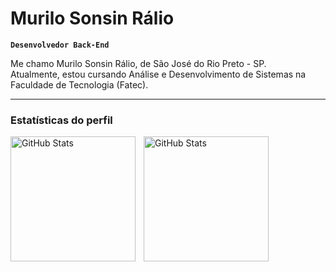 # Murilo Sonsin Rálio

**`Desenvolvedor Back-End`**

Me chamo Murilo Sonsin Rálio, de São José do Rio Preto - SP.<br/>
Atualmente, estou cursando Análise e Desenvolvimento de Sistemas na Faculdade de Tecnologia (Fatec).

---

### Estatísticas do perfil

<p>

  <img 
    align="left" 
    alt="GitHub Stats" 
    height="200" 
    style="padding-right: 10px;" 
    src="https://github-readme-stats.vercel.app/api?username=Murilo004&show_icons=true&theme=tokyonight&include_all_commits=true&locale=pt-br" 
  />

<img 
      align="left" 
      alt="GitHub Stats" 
      height="200" 
      src="https://github-readme-stats.vercel.app/api/top-langs/?username=Murilo004&theme=tokyonight&layout=compact&custom_title=Tecnologias&langs_count=9" 
  />

</p>

